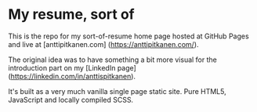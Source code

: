 # My resume, sort of

This is the repo for my sort-of-resume home page hosted at GitHub Pages and live at
[anttipitkanen.com] (https://anttipitkanen.com/).

The original idea was to have something a bit more visual for the introduction
part on my [LinkedIn page] (https://linkedin.com/in/anttispitkanen).

It's built as a very much vanilla single page static site.
Pure HTML5, JavaScript and locally compiled SCSS.
